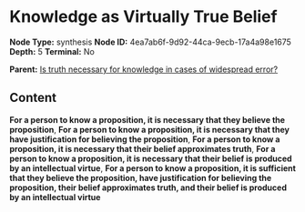 # Knowledge as Virtually True Belief

**Node Type:** synthesis
**Node ID:** 4ea7ab6f-9d92-44ca-9ecb-17a4a98e1675
**Depth:** 5
**Terminal:** No

**Parent:** [Is truth necessary for knowledge in cases of widespread error?](is-truth-necessary-for-knowledge-in-cases-of-widespread-error-antithesis-9891bda3-bf61-467c-bdb9-e273e9e50e2e.md)

## Content

**For a person to know a proposition, it is necessary that they believe the proposition**, **For a person to know a proposition, it is necessary that they have justification for believing the proposition**, **For a person to know a proposition, it is necessary that their belief approximates truth**, **For a person to know a proposition, it is necessary that their belief is produced by an intellectual virtue**, **For a person to know a proposition, it is sufficient that they believe the proposition, have justification for believing the proposition, their belief approximates truth, and their belief is produced by an intellectual virtue**
